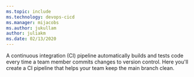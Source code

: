 ```yaml
---
ms.topic: include
ms.technology: devops-cicd
ms.manager: mijacobs
ms.author: jukullam
author: juliakm
ms.date: 02/13/2020
---
```


A continuous integration (CI) pipeline automatically builds and tests code every time a team member commits changes to version control. Here you'll create a CI pipeline that helps your team keep the main branch clean.
